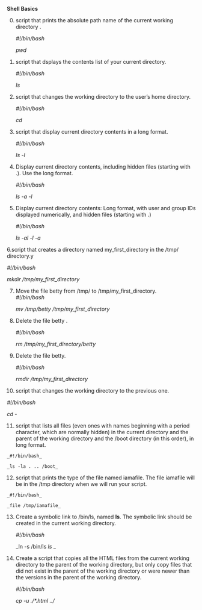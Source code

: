 __Shell Basics__

0. script that prints the absolute path name of the current working directory .
  
   _#!/bin/bash_
   
   _pwd_
   
1. script that dsplays the contents list of your current directory.

   _#!/bin/bash_
   
   _ls_
   
2. script that changes the working directory to the user’s home directory.

   _#!/bin/bash_
   
   _cd_

3. script that display current directory contents in a long format.

   _#!/bin/bash_
   
   _ls -l_

4. Display current directory contents, including hidden files (starting with .). Use the long format. 

   _#!/bin/bash_
   
   _ls -a -l_


5. Display current directory contents: Long format, with user and group IDs displayed numerically, and hidden files (starting with .)	
	
   _#!/bin/bash_
   
   _ls -al -l -a_

6.script that creates a directory named my_first_directory in the /tmp/ directory.y

   _#!/bin/bash_
   
   _mkdir  /tmp/my_first_directory_

7. Move the file betty from /tmp/ to /tmp/my_first_directory.		
   _#!/bin/bash_
   
   _mv /tmp/betty /tmp/my_first_directory_

8. Delete the file betty	.
	
   _#!/bin/bash_
   
   _rm  /tmp/my_first_directory/betty_

9. Delete the file betty.
		
   _#!/bin/bash_
   
   _rmdir /tmp/my_first_directory_
  	
1. script that changes the working directory to the previous one.	

  _#!/bin/bash_
  
   _cd  -_

11.  script that lists all files (even ones with names beginning with a period character, which are normally hidden) in the current directory and the parent of the working directory and the /boot directory (in this order), in long format.
    
    _#!/bin/bash_
    
    _ls -la . .. /boot_

12.  script that prints the type of the file named iamafile. The file iamafile will be in the /tmp directory when we will run your script.

    _#!/bin/bash_
    
    _file /tmp/iamafile_

13. Create a symbolic link to /bin/ls, named __ls__. The symbolic link should be created in the current working directory.

    _#!/bin/bash_
    
    _ln -s /bin/ls  _ls_ _

14. Create a script that copies all the HTML files from the current working directory to the parent of the working directory, but only copy files that did not exist in the parent of the working directory or were newer than the versions in the parent of the working directory.

    _#!/bin/bash_
    
    _cp -u ./*.html  ../_
